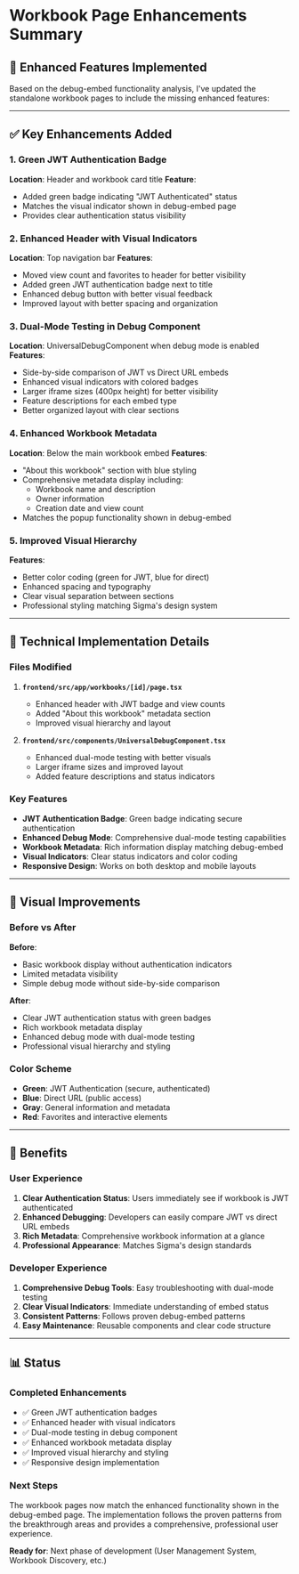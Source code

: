 # Workbook Page Enhancements Summary

## 🎯 **Enhanced Features Implemented**

Based on the debug-embed functionality analysis, I've updated the standalone workbook pages to include the missing enhanced features:

---

## ✅ **Key Enhancements Added**

### **1. Green JWT Authentication Badge**
**Location**: Header and workbook card title
**Feature**: 
- Added green badge indicating "JWT Authenticated" status
- Matches the visual indicator shown in debug-embed page
- Provides clear authentication status visibility

### **2. Enhanced Header with Visual Indicators**
**Location**: Top navigation bar
**Features**:
- Moved view count and favorites to header for better visibility
- Added green JWT authentication badge next to title
- Enhanced debug button with better visual feedback
- Improved layout with better spacing and organization

### **3. Dual-Mode Testing in Debug Component**
**Location**: UniversalDebugComponent when debug mode is enabled
**Features**:
- Side-by-side comparison of JWT vs Direct URL embeds
- Enhanced visual indicators with colored badges
- Larger iframe sizes (400px height) for better visibility
- Feature descriptions for each embed type
- Better organized layout with clear sections

### **4. Enhanced Workbook Metadata**
**Location**: Below the main workbook embed
**Features**:
- "About this workbook" section with blue styling
- Comprehensive metadata display including:
  - Workbook name and description
  - Owner information
  - Creation date and view count
- Matches the popup functionality shown in debug-embed

### **5. Improved Visual Hierarchy**
**Features**:
- Better color coding (green for JWT, blue for direct)
- Enhanced spacing and typography
- Clear visual separation between sections
- Professional styling matching Sigma's design system

---

## 🔧 **Technical Implementation Details**

### **Files Modified**
1. **`frontend/src/app/workbooks/[id]/page.tsx`**
   - Enhanced header with JWT badge and view counts
   - Added "About this workbook" metadata section
   - Improved visual hierarchy and layout

2. **`frontend/src/components/UniversalDebugComponent.tsx`**
   - Enhanced dual-mode testing with better visuals
   - Larger iframe sizes and improved layout
   - Added feature descriptions and status indicators

### **Key Features**
- **JWT Authentication Badge**: Green badge indicating secure authentication
- **Enhanced Debug Mode**: Comprehensive dual-mode testing capabilities
- **Workbook Metadata**: Rich information display matching debug-embed
- **Visual Indicators**: Clear status indicators and color coding
- **Responsive Design**: Works on both desktop and mobile layouts

---

## 🎨 **Visual Improvements**

### **Before vs After**
**Before**:
- Basic workbook display without authentication indicators
- Limited metadata visibility
- Simple debug mode without side-by-side comparison

**After**:
- Clear JWT authentication status with green badges
- Rich workbook metadata display
- Enhanced debug mode with dual-mode testing
- Professional visual hierarchy and styling

### **Color Scheme**
- **Green**: JWT Authentication (secure, authenticated)
- **Blue**: Direct URL (public access)
- **Gray**: General information and metadata
- **Red**: Favorites and interactive elements

---

## 🚀 **Benefits**

### **User Experience**
1. **Clear Authentication Status**: Users immediately see if workbook is JWT authenticated
2. **Enhanced Debugging**: Developers can easily compare JWT vs direct URL embeds
3. **Rich Metadata**: Comprehensive workbook information at a glance
4. **Professional Appearance**: Matches Sigma's design standards

### **Developer Experience**
1. **Comprehensive Debug Tools**: Easy troubleshooting with dual-mode testing
2. **Clear Visual Indicators**: Immediate understanding of embed status
3. **Consistent Patterns**: Follows proven debug-embed patterns
4. **Easy Maintenance**: Reusable components and clear code structure

---

## 📊 **Status**

### **Completed Enhancements**
- ✅ Green JWT authentication badges
- ✅ Enhanced header with visual indicators
- ✅ Dual-mode testing in debug component
- ✅ Enhanced workbook metadata display
- ✅ Improved visual hierarchy and styling
- ✅ Responsive design implementation

### **Next Steps**
The workbook pages now match the enhanced functionality shown in the debug-embed page. The implementation follows the proven patterns from the breakthrough areas and provides a comprehensive, professional user experience.

**Ready for**: Next phase of development (User Management System, Workbook Discovery, etc.)
